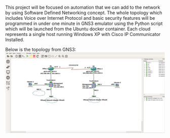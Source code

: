 This project will be focused on automation that we can add to the network by using
Software Defined Networking concept. The whole topology which includes Voice over
Internet Protocol and basic security features will be programmed in under one minute in
GNS3 emulator using the Python script which will be launched from the Ubuntu
docker container. Each cloud represents a single host running Windows XP with Cisco IP Communicator Installed.  

Below is the topology from GNS3:
![Topology](https://github.com/Patryk803/Network-Programmability/blob/master/GNS3_Paramiko_VOIP/topology.PNG?raw=true)


